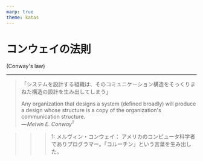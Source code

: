 ```yaml
---
marp: true
theme: katas
---
```

<!-- 
size: 16:9
paginate: true
-->
<!-- header: 勉強会# ― エンジニアとしての解像度を高めるための勉強会-->

# コンウェイの法則
(Conway's law)

---

> 「システムを設計する組織は、そのコミュニケーション構造をそっくりまねた構造の設計を生み出してしまう」
>
> Any organization that designs a system (defined broadly) will produce a design whose structure is a copy of the organization's communication structure.  
> — _Melvin E. Conway$^1$_

>>> 1: メルヴィン・コンウェイ： アメリカのコンピュータ科学者でありプログラマー。「コルーチン」という言葉を生み出した。